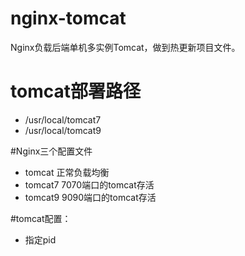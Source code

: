 # nginx-tomcat
Nginx负载后端单机多实例Tomcat，做到热更新项目文件。

# tomcat部署路径
- /usr/local/tomcat7
- /usr/local/tomcat9

#Nginx三个配置文件
- tomcat 		正常负载均衡
- tomcat7		7070端口的tomcat存活
- tomcat9		9090端口的tomcat存活

#tomcat配置：
- 指定pid
